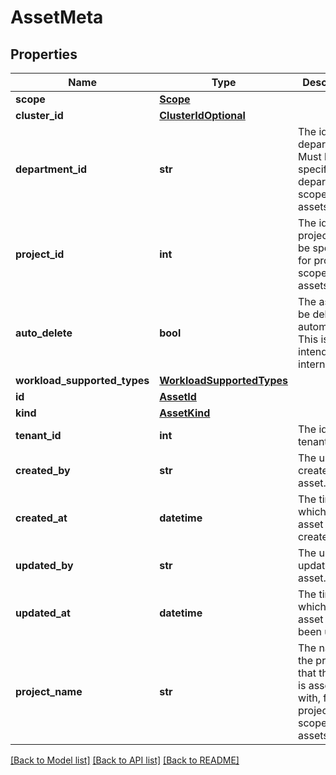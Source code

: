 # AssetMeta

## Properties
Name | Type | Description | Notes
------------ | ------------- | ------------- | -------------
**scope** | [**Scope**](Scope.md) |  | 
**cluster_id** | [**ClusterIdOptional**](ClusterIdOptional.md) |  | [optional] 
**department_id** | **str** | The id of the department. Must be specified for department scoped assets. | [optional] 
**project_id** | **int** | The id of the project. Must be specified for project scoped assets. | [optional] 
**auto_delete** | **bool** | The asset will be deleted automatically. This is intended for internal use. | [optional] [default to False]
**workload_supported_types** | [**WorkloadSupportedTypes**](WorkloadSupportedTypes.md) |  | [optional] 
**id** | [**AssetId**](AssetId.md) |  | 
**kind** | [**AssetKind**](AssetKind.md) |  | 
**tenant_id** | **int** | The id of the tenant. | [optional] 
**created_by** | **str** | The user who created the asset. | 
**created_at** | **datetime** | The time at which the asset were created | 
**updated_by** | **str** | The user who updated the asset. | 
**updated_at** | **datetime** | The time at which the asset has been updated | 
**project_name** | **str** | The name of the project that the asset is associated with, for project scoped assets. | [optional] 

[[Back to Model list]](../README.md#documentation-for-models) [[Back to API list]](../README.md#documentation-for-api-endpoints) [[Back to README]](../README.md)

